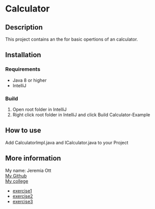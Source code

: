 # Calculator

## Description
This project contains an the for basic opertions of an calculator.

## Installation
### Requirements
- Java 8 or higher
- IntelliJ

### Build
1. Open root folder in IntelliJ
2. Right click root folder in IntelliJ and click Build Calculator-Example

## How to use
Add CalculatorImpl.java and ICalculator.java to your Project

## More information
My name: Jeremia Ott   
[My Github](https://github.com/Jeremia-Ott)   
[My college](https://www.fh-joanneum.at/)

- [exercise1](exercise1.md)
- [exercise2](exercise2.md)
- [exercise3](exercise3.md)